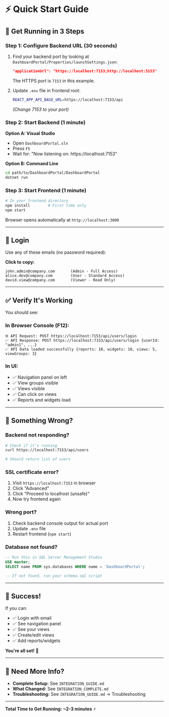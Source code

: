 # ⚡ Quick Start Guide

## 🚀 Get Running in 3 Steps

### Step 1: Configure Backend URL (30 seconds)

1. Find your backend port by looking at `DashboardPortal/Properties/launchSettings.json`:
   ```json
   "applicationUrl": "https://localhost:7153;http://localhost:5153"
   ```
   The HTTPS port is `7153` in this example.

2. Update `.env` file in frontend root:
   ```bash
   REACT_APP_API_BASE_URL=https://localhost:7153/api
   ```
   *(Change 7153 to your port)*

### Step 2: Start Backend (1 minute)

**Option A: Visual Studio**
- Open `DashboardPortal.sln`
- Press `F5`
- Wait for: "Now listening on: https://localhost:7153"

**Option B: Command Line**
```bash
cd path/to/DashboardPortal/DashboardPortal
dotnet run
```

### Step 3: Start Frontend (1 minute)

```bash
# In your frontend directory
npm install        # First time only
npm start
```

Browser opens automatically at `http://localhost:3000`

---

## 🔐 Login

Use any of these emails (no password required):

**Click to copy:**
```
john.admin@company.com       (Admin - Full Access)
alice.dev@company.com        (User - Standard Access)
david.view@company.com       (Viewer - Read Only)
```

---

## ✅ Verify It's Working

You should see:

### In Browser Console (F12):
```
🌐 API Request: POST https://localhost:7153/api/users/login
✅ API Response: POST https://localhost:7153/api/users/login {userId: "admin1", ...}
✅ API Data loaded successfully {reports: 10, widgets: 10, views: 5, viewGroups: 3}
```

### In UI:
- ✅ Navigation panel on left
- ✅ View groups visible
- ✅ Views visible
- ✅ Can click on views
- ✅ Reports and widgets load

---

## 🐛 Something Wrong?

### Backend not responding?
```bash
# Check if it's running
curl https://localhost:7153/api/users

# Should return list of users
```

### SSL certificate error?
1. Visit `https://localhost:7153` in browser
2. Click "Advanced"
3. Click "Proceed to localhost (unsafe)"
4. Now try frontend again

### Wrong port?
1. Check backend console output for actual port
2. Update `.env` file
3. Restart frontend (`npm start`)

### Database not found?
```sql
-- Run this in SQL Server Management Studio
USE master;
SELECT name FROM sys.databases WHERE name = 'DashboardPortal';

-- If not found, run your schema.sql script
```

---

## 🎉 Success!

If you can:
- ✅ Login with email
- ✅ See navigation panel
- ✅ See your views
- ✅ Create/edit views
- ✅ Add reports/widgets

**You're all set!** 🚀

---

## 📖 Need More Info?

- **Complete Setup:** See `INTEGRATION_GUIDE.md`
- **What Changed:** See `INTEGRATION_COMPLETE.md`
- **Troubleshooting:** See `INTEGRATION_GUIDE.md` → Troubleshooting

---

**Total Time to Get Running: ~2-3 minutes** ⚡
